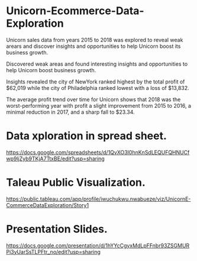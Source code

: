 # Unicorn-Ecommerce-Data-Exploration
Unicorn sales data from years 2015 to 2018 was explored to reveal weak arears and discover insights and opportunities to help Unicorn boost its business growth.

Discovered weak areas and found interesting insights and opportunities to help Unicorn boost business growth.

Insights revealed the city of NewYork ranked highest by the total profit of $62,019 while the city of Philadelphia ranked lowest with a loss of $13,832.

The average profit trend over time for Unicorn shows that 2018 was the worst-performing year with profit a slight improvement from 2015 to 2016, a minimal reduction in 2017, and a sharp fall to $23.34.

# Data xploration in spread sheet.
https://docs.google.com/spreadsheets/d/1QvXO3I0hnKnSdLEQUFQHNUCfwp9ljZyb9TKjA7TtxBE/edit?usp=sharing

# Taleau Public Visualization.
https://public.tableau.com/app/profile/iwuchukwu.nwabueze/viz/UnicornE-CommerceDataExploration/Story1

# Presentation Slides.
https://docs.google.com/presentation/d/1hYYcCgyxMdLpFFnbr93ZSGMURPi3yUarSsTLPFtr_no/edit?usp=sharing
